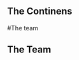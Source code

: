 The Continens
-----------------------------------------------------------------------------------------------------------------------------------------------------------------------------------
#The team







The Team
------------------------------------------------------------------------------------------------------------------------------------------------------------------------------------
